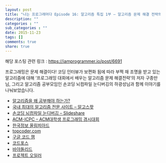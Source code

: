 ```yaml
---
layout: post
title: "나는 프로그래머다 Episode 16: 알고리즘 특집 1부 – 알고리즘 문제 해결 전략의 구종만님과 함께"
description: ""
categories : ""
sub_categories : ""
date: 2015-11-23
tags: []
comments: true
share: true
---
```


해당 포스팅 관련 링크 : https://iamprogrammer.io/post/6691

  

프로그래밍은 문제 해결이다! 코딩 인터뷰가 보편화 됨에 따라 부쩍 재 조명을 받고 있는 알고리즘에 대해 ‘프로그래밍 대회에서 배우는 알고리즘
문제 해결전략’의 저자 구종만님, 그리고 알고리즘 공부모임인 손코딩 뇌컴파일 눈디버깅의 하광성님과 함께 이야기를 나눠보았습니다.

  

  * [알고리즘을 왜 공부해야 하는가?](http://book.algospot.com/ch1.html)
  * [국](https://algospot.com/)[내 최대의 알고리즘 전문 사이트 – 알고스팟](https://algospot.com/)
  * [손코딩 뇌컴파일 눈디버깅 – Slideshare](http://www.slideshare.net/kwangswei/ss-30510586)
  * [ACM-ICPC – ACM대학생 프로그래밍 경시대회](https://icpc.baylor.edu/)
  * [한국정보 올림피아드](https://www.digitalculture.or.kr/koi/KoiMain.do)
  * [topcoder.com](http://topcoder.com/)
  * [구글 코드 잼](https://code.google.com/codejam)
  * [코드포스](http://codeforces.com/)
  * [바야돌리드](https://uva.onlinejudge.org/)
  * [프로젝트 오일러](https://projecteuler.net/archives)

  


